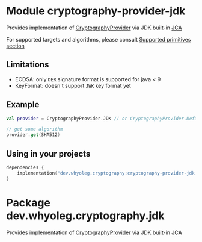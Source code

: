 # Module cryptography-provider-jdk

Provides implementation of [CryptographyProvider][CryptographyProvider] via JDK built-in [JCA][JCA]

For supported targets and algorithms, please consult [Supported primitives section][Supported primitives section]

## Limitations

* ECDSA: only `DER` signature format is supported for java < 9
* KeyFormat: doesn't support `JWK` key format yet

## Example

```kotlin
val provider = CryptographyProvider.JDK // or CryptographyProvider.Default

// get some algorithm
provider.get(SHA512)
```

## Using in your projects

```kotlin
dependencies {
    implementation("dev.whyoleg.cryptography:cryptography-provider-jdk:0.1.0")
}
```

[CryptographyProvider]: https://whyoleg.github.io/cryptography-kotlin/api/cryptography-core/dev.whyoleg.cryptography.provider/-cryptography-provider/index.html

[JCA]: https://docs.oracle.com/en/java/javase/17/security/java-cryptography-architecture-jca-reference-guide.html

[Supported primitives section]: https://whyoleg.github.io/cryptography-kotlin/providers#supported-primitives

# Package dev.whyoleg.cryptography.jdk

Provides implementation of [CryptographyProvider][CryptographyProvider] via JDK built-in [JCA][JCA]

[CryptographyProvider]: https://whyoleg.github.io/cryptography-kotlin/api/cryptography-core/dev.whyoleg.cryptography.provider/-cryptography-provider/index.html

[JCA]: https://docs.oracle.com/en/java/javase/17/security/java-cryptography-architecture-jca-reference-guide.html

[Supported primitives section]: https://whyoleg.github.io/cryptography-kotlin/providers#supported-primitives
